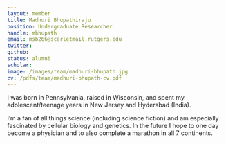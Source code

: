 ```yaml
---
layout: member
title: Madhuri Bhupathiraju
position: Undergraduate Researcher
handle: mbhupath
email: msb266@scarletmail.rutgers.edu
twitter: 
github: 
status: alumni
scholar: 
image: /images/team/madhuri-bhupath.jpg
cv: /pdfs/team/madhuri-bhupath-cv.pdf
---
```


I was born in Pennsylvania, raised in Wisconsin, and spent my adolescent/teenage years in New Jersey and Hyderabad (India). 

I’m a fan of all things science (including science fiction) and am especially fascinated by cellular biology and genetics.  In the future I hope to one day become a physician and to also complete a marathon in all 7 continents.
